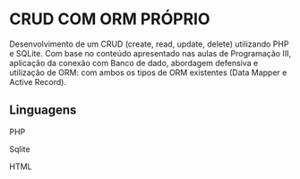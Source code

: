 # CRUD COM ORM PRÓPRIO
Desenvolvimento de um CRUD (create, read, update, delete) utilizando PHP e SQLite. Com base no conteúdo apresentado nas aulas de Programação III, aplicação da conexão com Banco de dado, abordagem defensiva e utilização de ORM: com ambos os tipos de ORM existentes (Data Mapper e Active Record). 

## Linguagens

PHP

Sqlite

HTML


